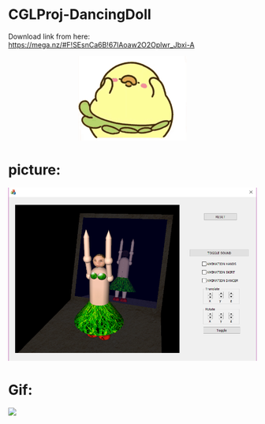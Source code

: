 # CGLProj-DancingDoll
Download link from here: https://mega.nz/#F!SEsnCa6B!67lAoaw2O2Oplwr_Jbxi-A


<p align="center">
  
  <img src="duck.gif"/>
  
  <h1> picture: </h1>
<span><img src="dancer.png"/></span>
  
  <h1> Gif: </h1>
<span><img src="screenshotGif.gif"/></span>

</p>
